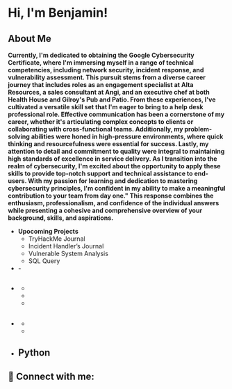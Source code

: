 <h1>Hi, I'm Benjamin!

<h2> About Me </h2>
  
  <b>Currently, I'm dedicated to obtaining the Google Cybersecurity Certificate, where I'm immersing myself in a range of technical competencies, including network security, incident response, and vulnerability assessment. This pursuit stems from a diverse career journey that includes roles as an engagement specialist at Alta Resources, a sales consultant at Angi, and an executive chef at both Health House and Gilroy's Pub and Patio. From these experiences, I've cultivated a versatile skill set that I'm eager to bring to a help desk professional role.
Effective communication has been a cornerstone of my career, whether it's articulating complex concepts to clients or collaborating with cross-functional teams. Additionally, my problem-solving abilities were honed in high-pressure environments, where quick thinking and resourcefulness were essential for success. Lastly, my attention to detail and commitment to quality were integral to maintaining high standards of excellence in service delivery.
As I transition into the realm of cybersecurity, I'm excited about the opportunity to apply these skills to provide top-notch support and technical assistance to end-users. With my passion for learning and dedication to mastering cybersecurity principles, I'm confident in my ability to make a meaningful contribution to your team from day one."
This response combines the enthusiasm, professionalism, and confidence of the individual answers while presenting a cohesive and comprehensive overview of your background, skills, and aspirations.
 </b></h2>

- <b>Upocoming Projects</b>
  - TryHackMe Journal
  - Incident Handler’s Journal
  - Vulnerable System Analysis
  - SQL Query
- <b>
  - 
- <b></b>
  - 
  - 
  - 
  - 
- <b></b>
  - 
  - 
  - 
- <b>Python</b>
  - 

<h2></h2>



<h2> 🤳 Connect with me:</h2>





<!--
**joshmadakor1/joshmadakor1** is a ✨ _special_ ✨ repository because its `README.md` (this file) appears on your GitHub profile.

Here are some ideas to get you started:

- 🔭 I’m currently working on ...
- 🌱 I’m currently learning ...
- 👯 I’m looking to collaborate on ...
- 🤔 I’m looking for help with ...
- 💬 Ask me about ...
- 📫 How to reach me: ...
- 😄 Pronouns: ...
- ⚡ Fun fact: ...
-->
